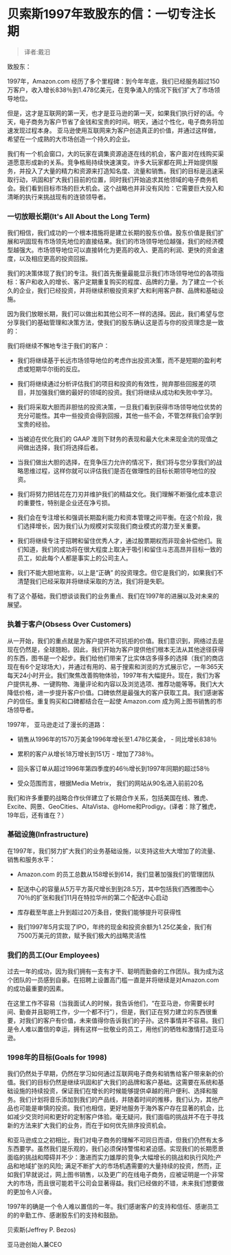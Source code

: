 # 贝索斯1997年致股东的信：一切专注长期

> 译者:戴汨

致股东：


1997年，Amazon.com 经历了多个里程碑：到今年年底，我们已经服务超过150万客户，收入增长838％到1.478亿美元，在竞争涌入的情况下我们扩大了市场领导地位。

但是，这才是互联网的第一天，也才是亚马逊的第一天，如果我们执行好的话。今天，电子商务为客户节省了金钱和宝贵的时间。明天，通过个性化，电子商务将加速发现过程本身。 亚马逊使用互联网来为客户创造真正的价值，并通过这样做，希望在一个成熟的大市场创造一个持久的企业。

我们有一个机会窗口，大的玩家在调集资源追逐在线的机会，客户面对在线购买渠道愿意形成新的关系。竞争格局持续快速演变。许多大玩家都在网上开始提供服务，并投入了大量的精力和资源来打造知名度、流量和销售。我们的目标是迅速采取行动，巩固和扩大我们目前的位置，同时我们开始追求其他领域的电子商务机会。我们看到目标市场的巨大机会。这个战略也并非没有风险：它需要巨大投入和清晰的执行来挑战现有的连锁领导者。

### 一切放眼长期(It's All About the Long Term)


我们相信，我们成功的一个根本措施将是建立长期的股东价值。股东价值是我们扩展和巩固现有市场领先地位的直接结果。我们的市场领导地位越强，我们的经济模型越强大。市场领导地位可以直接转化为更高的收入、更高的利润、更快的资金速度，以及相应更高的投资回报。


我们的决策体现了我们的专注。我们首先衡量最能显示我们市场领导地位的各项指标：客户和收入的增长、客户定期重复购买的程度、品牌的力量。为了建立一个长久的企业，我们已经投资，并将继续积极投资来扩大和利用客户群、品牌和基础设施。


因为我们放眼长期，我们可以做出和其他公司不一样的选择。因此，我们希望与您分享我们的基础管理和决策方法，使我们的股东确认这是否与你的投资理念是一致的：


我们将继续不懈地专注于我们的客户：


- 我们将继续基于长远市场领导地位的考虑作出投资决策，而不是短期的盈利考虑或短期华尔街的反应。

- 我们将继续通过分析评估我们的项目和投资的有效性，抛弃那些回报差的项目，并加强我们做的最好的领域的投资。我们将继续从成功和失败中学习。

- 我们将采取大胆而非胆怯的投资决策，一旦我们看到获得市场领导地位优势的充分可能性。其中一些投资会得到回报，其他一些不会，不管怎样我们会学到宝贵的经验。

- 当被迫在优化我们的 GAAP 准则下财务的表现和最大化未来现金流的现值之间做出选择，我们将选择后者。

- 当我们做出大胆的选择，在竞争压力允许的情况下，我们将与您分享我们的战略思维过程，这样你就可以评估我们是否在做理性的目标长期领导地位的投资。

- 我们将努力把钱花在刀刃并维护我们的精益文化。我们理解不断强化成本意识的重要性，特别是企业还在净亏损。

- 我们会在专注增长和强调长期盈利能力和资本管理之间平衡。在这个阶段，我们选择增长，因为我们认为规模对实现我们商业模式的潜力至关重要。

- 我们将继续专注于招聘和留住优秀人才，通过股票期权而非现金补偿他们。我们知道，我们的成功将在很大程度上取决于吸引和留住斗志高昂并目标一致的员工，如此每个人都是事实上的公司主人。

- 我们不能大胆地宣称，以上是“正确” 的投资理念。但它是我们的，如果我们不清楚我们已经采取并将继续采取的方法，我们将是失职。


有了这个基础，我们想谈谈我们的业务重点、我们在1997年的进展以及对未来的展望。

### 执着于客户(Obsess Over Customers)


从一开始，我们的重点就是为客户提供不可抗拒的价值。我们意识到，网络过去是现在仍然是，全球翘盼。因此，我们开始为客户提供他们根本无法从其他途径获得的东西，图书是一个起步。我们给他们带来了比实体店多得多的选择（我们的商店现在有6个足球场大），并通过有用的、易于搜索和浏览的方式展示它，一年365天每天24小时开业。我们聚焦改善购物体验，1997年有大幅提升。现在，我们为客户提供礼券、一键购物、海量评论和内容以及浏览选项、推荐功能等等。我们大大降低价格，进一步提升客户价值。口碑依然是最强大的客户获取工具。我们感谢客户的信任。重复购买和口碑都结合在一起使 Amazon.com 成为网上图书销售的市场领导者。


1997年， 亚马逊走过了漫长的道路：


- 销售从1996年的1570万美金1996年增长至1.478亿美金， - 同比增长838％

- 累积的客户从增长18万增长到151万 - 增加了738％。

- 回头客订单从超过1996年第四季度的46％增长到1997年同期的超过58％

- 受众范围而言，根据Media Metrix， 我们的网站从90名进入前前20名


我们和许多重要的战略合作伙伴建立了长期合作关系，包括美国在线、雅虎、Excite、网景、GeoCities、AltaVista、@Home和Prodigy。(译者：除了雅虎，19年后，还有谁在？）

### 基础设施(Infrastructure)

在1997年，我们努力扩大我们的业务基础设施，以支持这些大大增加了的流量、销售和服务水平：

- Amazon.com 的员工总数从158增长到614，我们显著加强我们的管理团队

- 配送中心的容量从5万平方英尺增长到到28.5万，其中包括我们西雅图中心70％的扩张和我们11月在特拉华州的第二个配送中心启动

- 库存截至年底上升到超过20万条目，使我们能够提升可获得性

- 我们1997年5月实现了IPO，年终的现金和投资余额为1.25亿美金，我们有7500万美元的贷款，赋予我们极大的战略灵活性

### 我们的员工(Our Employees)

过去一年的成功，因为我们拥有一支有才干、聪明而勤奋的工作团队。我为成为这个团队的一员感到自豪。在招聘上设置高门槛一直是并将继续是对Amazon.com的成功最重要的因素。

在这里工作不容易（当我面试人的时候，我告诉他们，“在亚马逊，你需要长时间、勤奋并且聪明工作，少一个都不行”），但是，我们正在努力建立的东西很重要，对我们的客户有价值，未来值得你告诉我们的子孙。这件事情并不容易。我们是令人难以置信的幸运，拥有这样一批敬业的员工，用他们的牺牲和激情打造亚马逊。

### 1998年的目标(Goals for 1998)

我们仍然处于早期，仍然在学习如何通过互联网电子商务和销售给客户带来新的价值。我们的目标仍然是继续巩固和扩大我们的品牌和客户基础。这需要在系统和基础设施的持续投资，保证我们在增长的时候能够提供卓越的用户便利、选择和服务。我们计划将音乐添加到我们的产品线，并随着时间的推移，我们认为，其他产品也可能是审慎的投资。我们也相信，更好地服务于海外客户存在显著的机会，比如减少交货时间和更好的定制客户体验。毫无疑问，我们面临的挑战并不在于寻找新的方法来扩大我们的业务，而在于如何优先排序投资机会。


和亚马逊成立之初相比，我们对电子商务的理解不可同日而语，但我们仍然有太多东西要学。虽然我们是乐观的，我们必须保持警惕和紧迫感。实现我们的长期愿景面临的挑战和障碍并不少：激进而实力雄厚的竞争;大幅增长的挑战和执行风险;产品和地域扩张的风险; 满足不断扩大的市场机遇需要的大量持续的投资，然而，正如我们早就说过，网上图书销售，以及更广的在线电子商务，应被证明是一个非常大的市场，而且很可能若干公司会显著得益。我们已经做的不错，未来我们想要做的更加令人兴奋。


1997年的确是一个令人难以置信的一年。我们感谢客户的支持和信任、感谢员工的的辛勤工作、感谢股东们的支持和鼓励。


贝索斯(Jeffrey P. Bezos)

亚马逊创始人兼CEO